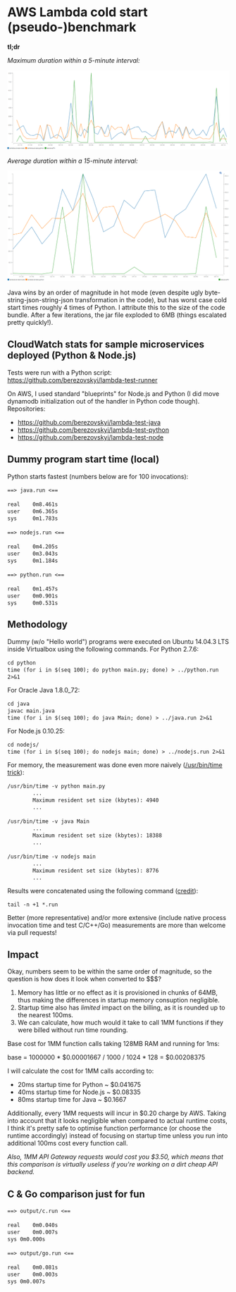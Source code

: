 AWS Lambda cold start (pseudo-)benchmark
==============================================================================

**tl;dr**

*Maximum duration within a 5-minute interval:*

![Maximum duration within a 5-minute interval](results/screenshot-0040.png)

*Average duration within a 15-minute interval:*

![CloudWatch metrics](results/screenshot-0041.png)

Java wins by an order of magnitude in hot mode (even despite ugly byte-string-json-string-json
transformation in the code), but has worst case cold start times roughly 
4 times of Python. I attribute this to the size of the code bundle. After a 
few iterations, the jar file exploded to 6MB (things escalated pretty quickly!).

## CloudWatch stats for sample microservices deployed (Python & Node.js)

Tests were run with a Python script: https://github.com/berezovskyi/lambda-test-runner

On AWS, I used standard "blueprints" for Node.js and Python (I did move dynamodb
initialization out of the handler in Python code though). Repositories:

- https://github.com/berezovskyi/lambda-test-java
- https://github.com/berezovskyi/lambda-test-python
- https://github.com/berezovskyi/lambda-test-node

## Dummy program start time (local)

Python starts fastest (numbers below are for 100 invocations):

    ==> java.run <==

    real	0m8.461s
    user	0m6.365s
    sys	    0m1.783s

    ==> nodejs.run <==

    real	0m4.205s
    user	0m3.043s
    sys	    0m1.184s

    ==> python.run <==

    real    0m1.457s
    user    0m0.901s
    sys     0m0.531s

## Methodology

Dummy (w/o "Hello world") programs were executed on Ubuntu 14.04.3 LTS inside
Virtualbox using the following commands. For Python 2.7.6:

    cd python
    time (for i in $(seq 100); do python main.py; done) > ../python.run 2>&1

For Oracle Java 1.8.0_72:

    cd java
    javac main.java
    time (for i in $(seq 100); do java Main; done) > ../java.run 2>&1

For Node.js 0.10.25:

    cd nodejs/
    time (for i in $(seq 100); do nodejs main; done) > ../nodejs.run 2>&1

For memory, the measurement was done even more naively ([/usr/bin/time
trick](http://stackoverflow.com/questions/774556/peak-memory-usage-of-a-linux-unix-process)):

    /usr/bin/time -v python main.py
            ...
            Maximum resident set size (kbytes): 4940
            ...

    /usr/bin/time -v java Main
            ...
            Maximum resident set size (kbytes): 18388
            ...

    /usr/bin/time -v nodejs main
            ...
            Maximum resident set size (kbytes): 8776
            ...

Results were concatenated using the following command
([credit](http://stackoverflow.com/questions/5917413/cat-multiple-files-but-include-filename-as-headers)):

    tail -n +1 *.run

Better (more representative) and/or more extensive (include native process
invocation time and test C/C++/Go) measurements are more than welcome via pull
requests!

## Impact

Okay, numbers seem to be within the same order of magnitude, so the question is
how does it look when converted to $$$?

1. Memory has little or no effect as it is provisioned in chunks of 64MB, thus
making the differences in startup memory consuption negligible.
2. Startup time also has *limited* impact on the billing, as it is rounded up
to the nearest 100ms.
3. We can calculate, how much would it take to call 1MM functions if they were
billed without run time rounding.

Base cost for 1MM function calls taking 128MB RAM and running for 1ms:

base = 1000000 * $0.00001667 / 1000 / 1024 * 128 = $0.00208375

I will calculate the cost for 1MM calls according to:

- 20ms startup time for Python ~ $0.041675
- 40ms startup time for Node.js ~ $0.08335
- 80ms startup time for Java ~ $0.1667

Additionally, every 1MM requests will incur in $0.20 charge by AWS. Taking into
account that it looks negligible when compared to actual runtime costs, I think
it's pretty safe to optimise function performance (or choose the runtime
accordingly) instead of focusing on startup time unless you run into additional
100ms cost every function call.

*Also, 1MM API Gateway requests would cost you $3.50, which means that this
comparison is virtually useless if you're working on a dirt cheap API backend.*

## C & Go comparison just for fun

    ==> output/c.run <==

    real    0m0.040s
    user    0m0.007s
    sys 0m0.000s

    ==> output/go.run <==

    real    0m0.081s
    user    0m0.003s
    sys 0m0.007s
